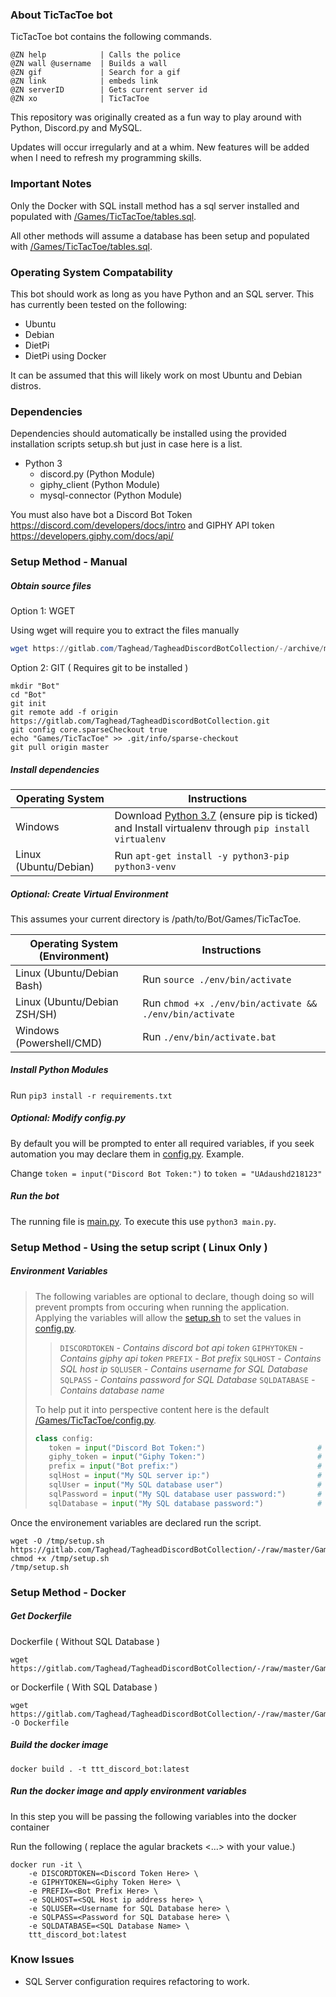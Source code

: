 ### About TicTacToe bot

TicTacToe bot contains the following commands.

```
@ZN help            | Calls the police
@ZN wall @username  | Builds a wall
@ZN gif             | Search for a gif
@ZN link            | embeds link
@ZN serverID        | Gets current server id
@ZN xo              | TicTacToe
```

This repository was originally created as a fun way to play around with Python, Discord.py and MySQL. 

Updates will occur irregularly and at a whim. New features will be added when I need to refresh my programming skills.

### Important Notes

Only the Docker with SQL install method has a sql server installed and populated with [/Games/TicTacToe/tables.sql](/Games/TicTacToe/tables.sql).

All other methods will assume a database has been setup and populated with [/Games/TicTacToe/tables.sql](/Games/TicTacToe/tables.sql).

### Operating System Compatability
This bot should work as long as you have Python and an SQL server. This has currently been tested on the following:
- Ubuntu
- Debian
- DietPi
- DietPi using Docker

It can be assumed that this will likely work on most Ubuntu and Debian distros.

### Dependencies
Dependencies should automatically be installed using the provided installation scripts setup.sh but just in case here is a list.
- Python 3
    - discord.py        (Python Module)
    - giphy_client      (Python Module)
    - mysql-connector   (Python Module)

You must also have bot a Discord Bot Token https://discord.com/developers/docs/intro and GIPHY API token https://developers.giphy.com/docs/api/

### Setup Method - Manual

##### *Obtain source files*

Option 1: WGET

Using wget will require you to extract the files manually

```powershell
wget https://gitlab.com/Taghead/TagheadDiscordBotCollection/-/archive/master/TagheadDiscordBotCollection-master.zip
```



Option 2: GIT ( Requires git to be installed )

```shell
mkdir "Bot"
cd "Bot"
git init
git remote add -f origin https://gitlab.com/Taghead/TagheadDiscordBotCollection.git
git config core.sparseCheckout true
echo "Games/TicTacToe" >> .git/info/sparse-checkout
git pull origin master
```

##### *Install dependencies*


| Operating System | Instructions 
| ------ | ------ |
| Windows| Download [Python 3.7](https://www.python.org/downloads/windows/) (ensure pip is ticked) and Install virtualenv through `pip install virtualenv`
| Linux (Ubuntu/Debian)| Run `apt-get install -y python3-pip python3-venv`

##### *Optional: Create Virtual Environment*

This assumes your current directory is /path/to/Bot/Games/TicTacToe.

| Operating System (Environment) | Instructions 
| ------ | ------ |
| Linux (Ubuntu/Debian Bash)| Run `source ./env/bin/activate`|
| Linux (Ubuntu/Debian ZSH/SH)| Run `chmod +x ./env/bin/activate && ./env/bin/activate`|
| Windows (Powershell/CMD)| Run `./env/bin/activate.bat`

##### *Install Python Modules*

Run `pip3 install -r requirements.txt`

##### *Optional: Modify config.py*
By default you will be prompted to enter all required variables, if you seek automation you may declare them in [config.py](/Games/TicTacToe/config.py). Example.

Change `token = input("Discord Bot Token:")` to `token = "UAdaushd218123"`

##### *Run the bot*

The running file is [main.py](/Games/TicTacToe/main.py). To execute this use `python3 main.py`.


### Setup Method - Using the setup script ( Linux Only )


##### Environment Variables
> The following variables are optional to declare, though doing so will prevent prompts from occuring when running the application. Applying the variables will allow the [setup.sh](/Games/TicTacToe/setup.sh) to set the values in [config.py](/Games/TicTacToe/config.py). 
> > `DISCORDTOKEN`  *- Contains discord bot api token*
> > `GIPHYTOKEN` 	*- Contains giphy api token*
> > `PREFIX`        *- Bot prefix*
> > `SQLHOST` 	    *- Contains SQL host ip*
> > `SQLUSER`	    *- Contains username for SQL Database*
> > `SQLPASS`	    *- Contains password for SQL Database*
> > `SQLDATABASE`	*- Contains database name*
> 
> To help put it into perspective content here is the default [/Games/TicTacToe/config.py](/Games/TicTacToe/config.py).
>```python
>class config:
>    token = input("Discord Bot Token:")                         # Discord Bot Token
>    giphy_token = input("Giphy Token:")                         # Giphy API token
>    prefix = input("Bot prefix:")                               # Replace this with your desired prefix
>    sqlHost = input("My SQL server ip:")                        # Manually installed SQL onto another device
>    sqlUser = input("My SQL database user")                     # Change only if you changed #practiceCreateUsers.sql and practiceCreate.sql
>    sqlPassword = input("My SQL database user password:")       # Change only if you changed #practiceCreateUsers.sql and practiceCreate.sql
>    sqlDatabase = input("My SQL database password:")            # Change only if you changed #practiceCreateUsers.sql and practiceCreate.sql
>```

Once the environement variables are declared run the script.
```shell
wget -O /tmp/setup.sh https://gitlab.com/Taghead/TagheadDiscordBotCollection/-/raw/master/Games/TicTacToe/setup.sh
chmod +x /tmp/setup.sh
/tmp/setup.sh
```

### Setup Method - Docker

##### *Get Dockerfile*

Dockerfile ( Without SQL Database ) 
```shell
wget https://gitlab.com/Taghead/TagheadDiscordBotCollection/-/raw/master/Games/TicTacToe/Dockerfile
```
or Dockerfile ( With SQL Database )
```shell
wget https://gitlab.com/Taghead/TagheadDiscordBotCollection/-/raw/master/Games/TicTacToe/DockerfileSQL -O Dockerfile
```

##### *Build the docker image*
```shell
docker build . -t ttt_discord_bot:latest
```

##### *Run the docker image and apply environment variables*

In this step you will be passing the following variables into the docker container

Run the following ( replace the agular brackets <...> with your value.)

 ```shell
 docker run -it \ 
     -e DISCORDTOKEN=<Discord Token Here> \
     -e GIPHYTOKEN=<Giphy Token Here> \
     -e PREFIX=<Bot Prefix Here> \
     -e SQLHOST=<SQL Host ip address here> \
     -e SQLUSER=<Username for SQL Database here> \
     -e SQLPASS=<Password for SQL Database here> \
     -e SQLDATABASE=<SQL Database Name> \
     ttt_discord_bot:latest
 ```


### Know Issues

- SQL Server configuration requires refactoring to work. 
